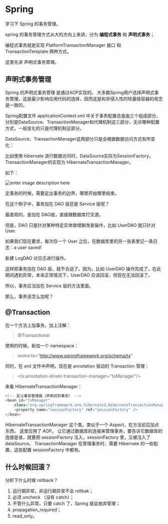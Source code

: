 # Spring

学习下 Spring 的事务管理。

spring 的事务管理方式从大的方向上来讲，分为 **编程式事务** 和 **声明式事务**； 

编程式事务就是实现 PlatformTransactionManager 接口 和 TransactionTemplate 两种方式。 

这里先讲 声明式事务管理。

## 声明式事务管理

Spring 的声明式事务管理 是通过AOP实现的。
大多数Spring用户选择声明式事务管理，这是最少影响应用代码的选择，因而这是和非侵入性的轻量级容器的观念是一致的。

Spring配置文件 applicationContext.xml 中关于事务配置总是由三个组成部分，分别是DataSource、TransactionManager和代理机制这三部分，无论哪种配置方式，一般变化的只是代理机制这部分。 

DataSource、TransactionManager这两部分只是会根据数据访问方式有所变化：  

比如使用 hibernate 进行数据访问时，DataSource实际为SessionFactory，TransactionManager的实现为 HibernateTransactionManager。

如下：

![enter image description here](http://oimbmvqt3.bkt.clouddn.com/%E4%BA%8B%E5%8A%A1%E7%AE%A1%E7%90%86.PNG)

定事务的时候，需要定出事务的边界，哪里开始哪里结束。

在这个例子中，事务加在 DAO 层还是 Service 层呢？

最直观的，是加在 DAO层，直接跟数据库打交道。

但是，DAO 只是针对某种特定实体做增删改查操作，比如 UserDAO 就只针对 User.

如果我们现在要求，每次存一个 User 之后，在数据库里的另一张表里记一条日志：a user saved! 

新建 LogDAO 对日志进行操作。

这样把事务加在 DAO 层，就不合适了。因为，比如 UserDAO 操作完成了，在此期间遇到异常，本来正常情况下，UserDAO 应该回滚，但现在无法回滚了。

所以，事务应当加在 Service 层的方法里面。

那么，事务该怎么加呢？

## @Transaction

在一个方法上加事务，加上注解：

>@Transactional

使用的时候，新加一个 namespace：

>xmlns:tx="http://www.springframework.org/schema/tx"

同时，在 xml 文件中声明，现在是 annotation 驱动的 Transaction 管理：

><tx:annotation-driven transaction-manager="txManager"/>

来看 HibernateTransactionManager：

```java
<!-- 定义事务管理器（声明式的事务） -->
<bean id="txManager"
	class="org.springframework.orm.hibernate3.HibernateTransactionManager">
	<property name="sessionFactory" ref="sessionFactory" />
</bean>
```
HibernateTransactionManager 这个类，类似于一个 Aspect，在方法前后加点东西。 这里应用了 AOP。
让它通过数据库的连接来管理事务，要告诉它数据库的连接是谁，就要把 sessionFactory 注入，sessionFactory 里，又被注入了 dataSource。
TransactionManager 在管理事务时，需要 Hibernate 的一些配置，这些配置 sessionFactory 中都有。

## 什么时候回滚？

分析下什么时候 rollback？

1. 运行期异常。非运行期异常不会 rollbak；
2. 必须 uncheck （没有 catch）；
3. 不管什么异常，只要 catch 了，Spring 就会放弃管理；
4. propagation_required；
5. read_only。


